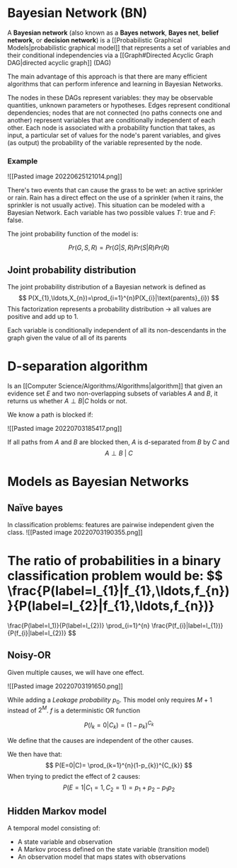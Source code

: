 # Bayesian Network (BN)
A **Bayesian network** (also known as a **Bayes network**, **Bayes net**, **belief network**, or **decision network**) is a [[Probabilistic Graphical Models|probabilistic graphical model]] that represents a set of variables and their conditional independencies via a [[Graph#Directed Acyclic Graph DAG|directed acyclic graph]] (DAG)

The main advantage of this approach is that there are many efficient algorithms that can perform inference and learning in Bayesian Networks.

The nodes in these DAGs represent variables: they may be observable quantities, unknown parameters or hypotheses. Edges represent conditional dependencies; nodes that are not connected (no paths connects one and another) represent variables that are conditionally independent of each other. Each node is associated with a probability function that takes, as input, a particular set of values for the node's parent variables, and gives (as output) the probability of the variable represented by the node.

### Example
![[Pasted image 20220625121014.png]]

There's two events that can cause the grass to be wet: an active sprinkler or rain. Rain has a direct effect on the use of a sprinkler (when it rains, the sprinkler is not usually active). This situation can be modeled with a Bayesian Network. Each variable has two possible values $T:$ true and $F:$ false.

The joint probability function of the model is:

$$
Pr(G,S,R)=Pr(G|S,R)Pr(S|R)Pr(R)
$$

## Joint probability distribution
The joint probability distribution of a Bayesian network is defined as 
$$
P(X_{1},\ldots,X_{n})=\prod_{i=1}^{n}P(X_{i}|\text{parents}_{i})
$$
This factorization represents a probability distribution $\to$ all values are positive and add up to $1$.

Each variable is conditionally independent of all its non-descendants in the graph given the value of all of its parents

# D-separation algorithm
Is an [[Computer Science/Algorithms/Algorithms|algorithm]] that given an evidence set $E$ and two non-overlapping subsets of variables $A$ and $B$, it returns us whether $A\perp B|C$ holds or not.

We know a path is blocked if:

![[Pasted image 20220703185417.png]]


If all paths from $A$ and $B$ are blocked then, $A$ is d-separated from $B$ by $C$ and
$$
A\perp B\ |\ C
$$
# Models as Bayesian Networks
## Naïve bayes
In classification problems: features are pairwise independent given the class.
![[Pasted image 20220703190355.png]]

The ratio of probabilities in a binary classification problem would be:
$$
\frac{P(label=l_{1}|f_{1},\ldots,f_{n})}{P(label=l_{2}|f_{1},\ldots,f_{n})}
=
\frac{P(label=l_1)}{P(label=l_{2})}
\prod_{i=1}^{n}
\frac{P(f_{i}|label=l_{1})}{P(f_{i}|label=l_{2})} 
$$
## Noisy-OR 
Given multiple causes, we will have one effect.

![[Pasted image 20220703191650.png]]

While adding a *Leakage probability* $p_{0}$. This model only requires $M+1$ instead of $2^M$. $f$ is a deterministic OR function

$$P(I_{k}=0|C_{k})=(1-p_{k})^{C_{k}}$$

We define that the causes are independent of the other causes.

We then have that:
$$
P(E=0|C)=
\prod_{k=1}^{n}(1-p_{k})^{C_{k}}
$$
When trying to predict the effect of 2 causes:
$$
P(E=1|C_{1}=1, C_{2}=1)=p_{1}+p_{2}-p_{1}p_{2}
$$

## Hidden Markov model
A temporal model consisting of: 
* A state variable and observation
* A Markov process defined on the state variable (transition model)
* An observation model that maps states with observations
